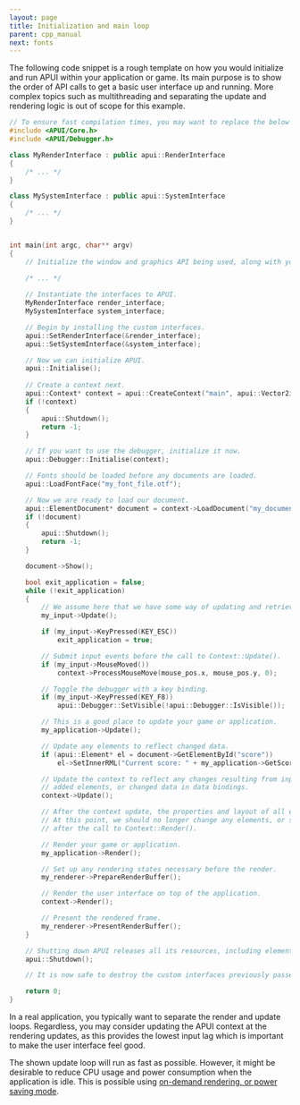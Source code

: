```yaml
---
layout: page
title: Initialization and main loop
parent: cpp_manual
next: fonts
---
```



The following code snippet is a rough template on how you would initialize and run APUI within your application or game. Its main purpose is to show the order of API calls to get a basic user interface up and running. More complex topics such as multithreading and separating the update and rendering logic is out of scope for this example.


```cpp
// To ensure fast compilation times, you may want to replace the below "include-all" headers with specific files.
#include <APUI/Core.h>
#include <APUI/Debugger.h>

class MyRenderInterface : public apui::RenderInterface
{
	/* ... */
}

class MySystemInterface : public apui::SystemInterface
{
	/* ... */
}


int main(int argc, char** argv)
{
	// Initialize the window and graphics API being used, along with your game or application.
	
	/* ... */

	// Instantiate the interfaces to APUI.
	MyRenderInterface render_interface;
	MySystemInterface system_interface;

	// Begin by installing the custom interfaces.
	apui::SetRenderInterface(&render_interface);
	apui::SetSystemInterface(&system_interface);

	// Now we can initialize APUI.
	apui::Initialise();
	
	// Create a context next.
	apui::Context* context = apui::CreateContext("main", apui::Vector2i(window_width, window_height));
	if (!context)
	{
		apui::Shutdown();
		return -1;
	}

	// If you want to use the debugger, initialize it now.
	apui::Debugger::Initialise(context);

	// Fonts should be loaded before any documents are loaded.
	apui::LoadFontFace("my_font_file.otf");

	// Now we are ready to load our document.
	apui::ElementDocument* document = context->LoadDocument("my_document.rml");
	if (!document)
	{
		apui::Shutdown();
		return -1;
	}

	document->Show();

	bool exit_application = false;
	while (!exit_application)
	{
		// We assume here that we have some way of updating and retrieving inputs internally.
		my_input->Update();

		if (my_input->KeyPressed(KEY_ESC))
			exit_application = true;

		// Submit input events before the call to Context::Update().
		if (my_input->MouseMoved())
			context->ProcessMouseMove(mouse_pos.x, mouse_pos.y, 0);

		// Toggle the debugger with a key binding.
		if (my_input->KeyPressed(KEY_F8))
			apui::Debugger::SetVisible(!apui::Debugger::IsVisible());

		// This is a good place to update your game or application.
		my_application->Update();

		// Update any elements to reflect changed data.
		if (apui::Element* el = document->GetElementById("score"))
			el->SetInnerRML("Current score: " + my_application->GetScoreAsString());

		// Update the context to reflect any changes resulting from input events, animations, modified and
		// added elements, or changed data in data bindings.
		context->Update();

		// After the context update, the properties and layout of all elements are properly resolved.
		// At this point, we should no longer change any elements, or submit input or other events until
		// after the call to Context::Render().

		// Render your game or application.
		my_application->Render();

		// Set up any rendering states necessary before the render.
		my_renderer->PrepareRenderBuffer();

		// Render the user interface on top of the application.
		context->Render();

		// Present the rendered frame.
		my_renderer->PresentRenderBuffer();
	}

	// Shutting down APUI releases all its resources, including elements, documents, and contexts.
	apui::Shutdown();

	// It is now safe to destroy the custom interfaces previously passed to APUI.

	return 0;
}

```

In a real application, you typically want to separate the render and update loops. Regardless, you may consider updating the APUI context at the rendering updates, as this provides the lowest input lag which is important to make the user interface feel good.

The shown update loop will run as fast as possible. However, it might be desirable to reduce CPU usage and power consumption when the application is idle. This is possible using [on-demand rendering, or power saving mode](contexts.html#on-demand-rendering).
